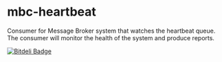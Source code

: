 mbc-heartbeat
=============

Consumer for Message Broker system that watches the heartbeat queue. The consumer will monitor the health of the system and produce reports.


[![Bitdeli Badge](https://d2weczhvl823v0.cloudfront.net/DoSomething/mbc-heartbeat/trend.png)](https://bitdeli.com/free "Bitdeli Badge")


